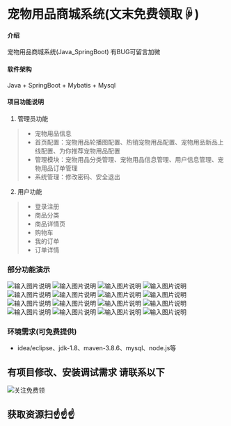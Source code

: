 # 宠物用品商城系统(文末免费领取☟)
> 
#### 介绍
宠物用品商城系统(Java_SpringBoot)
有BUG可留言加微

#### 软件架构
Java + SpringBoot + Mybatis + Mysql


#### 项目功能说明

1.  管理员功能
> + 宠物用品信息
> + 首页配置：宠物用品轮播图配置、热销宠物用品配置、宠物用品新品上线配置、为你推荐宠物用品配置
> + 管理模块：宠物用品分类管理、宠物用品信息管理、用户信息管理、宠物用品订单管理
> + 系统管理：修改密码、安全退出
2.  用户功能
> + 登录注册
> + 商品分类
> + 商品详情页
> + 购物车
> + 我的订单
> + 订单详情


### 部分功能演示
![输入图片说明](photo/1-1.png)
![输入图片说明](photo/1-2.png)
![输入图片说明](photo/1-3.png)
![输入图片说明](photo/1-4.png)
![输入图片说明](photo/1-5.png)
![输入图片说明](photo/1-6.png)
![输入图片说明](photo/1-7.png)
![输入图片说明](photo/1-8.png)
![输入图片说明](photo/2-1.png)
![输入图片说明](photo/2-2.png)
![输入图片说明](photo/2-3.png)
![输入图片说明](photo/2-4.png)
![输入图片说明](photo/2-5.png)
![输入图片说明](photo/2-6.png)
![输入图片说明](photo/2-7.png)
![输入图片说明](photo/2-8.png)



### 环境需求(可免费提供)
- idea/eclipse、jdk-1.8、maven-3.8.6、mysql、node.js等


## 有项目修改、安装调试需求 请联系以下
![关注免费领](联系.png)

## 获取资源扫☝☝☝


